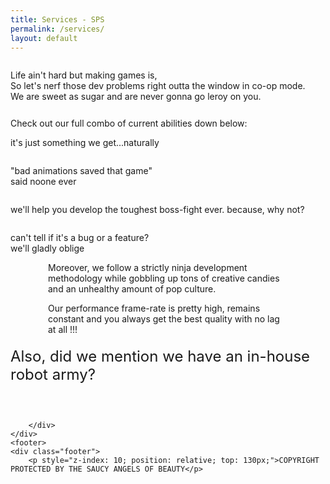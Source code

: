 ```yaml
---
title: Services - SPS
permalink: /services/
layout: default
---
```

<div class="services">
	<div class="banner">
	  <img src="{{ '/assets/images/banners/Video-Games-Services-South-East-Asia-Company.svg' }}" alt="">
	</div>
	<div>
		<p class="banner-text">Life ain't hard but making games is,<br>So let's nerf those dev problems right outta the window in co-op mode.<br>We are sweet as sugar and are never gonna go leroy on you.</p>
		<div class="banner-text" style="margin-top: 26px;">Check out our full combo of current abilities down below:</div>
	</div>
	<div class="flex-row">
		<div class="service">
			<img class="img-center"  src="{{ '/assets/images/games/Video-Games-2D-3D-Artwork-Service.svg' }}" alt="">
			<p class="banner-text">it's just something we get...naturally</p>
		</div>
		<div class="service">
			<img class="img-center" src="{{ '/assets/images/games/Video-Games-2D-3D-Animations-Service.svg' }}" alt="">
			<p class="banner-text">"bad animations saved that game"<br>said noone ever</p>
		</div>
	</div>
	<div class="flex-row">
		<div class="service">
			<img class="img-center" src="{{ '/assets/images/games/Video-Games-Development-Unity-Engine-Service.svg' }}" alt="">
			<p class="banner-text">we'll help you develop the toughest boss-fight ever. because, why not?</p>
		</div>
		<div class="service">
			<img class="img-center" src="{{ '/assets/images/games/Video-Games-Quality-Assurance-Service.svg' }}" alt="">
			<p class="banner-text">can't tell if it's a bug or a feature?<br>we'll gladly oblige</p>
		</div>
	</div>
	<div style="margin: 0 60px;">
		<p class="banner-text">Moreover, we follow a strictly ninja development methodology while gobbling up tons of creative candies and an unhealthy amount of pop culture.</p>
		<p class="banner-text">Our performance frame-rate is pretty high, remains constant and you always get the best quality with no lag at all !!!</p>
	</div>
	<div>
		<p style="font-size: 24px; margin-top: 20px;" class="banner-text">Also, did we mention we have an in-house robot army?</p>
	</div>
	<div style="margin-top: 60px;">
		<div class="button3">
		  <a href="mailto:hello@sweetpixelstudio.com?subject=SPS Service Request" class="touch-button">
		  <div class="touch-shadow"></div>	
		  </a>
		  
		</div>
	</div>
	<footer>
	<div class="footer">
		<p style="z-index: 10; position: relative; top: 130px;">COPYRIGHT PROTECTED BY THE SAUCY ANGELS OF BEAUTY</p>
</div>	
<div class="Level-Up" style="text-align: left; ">
    <img  src="{{ '/assets/images/back-stickers/Level-Up.svg' }}" alt="">
  </div>
</footer>
</div>